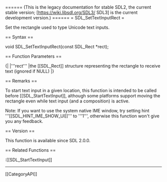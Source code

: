 ====== (This is the legacy documentation for stable SDL2, the current stable version; [https://wiki.libsdl.org/SDL3/ SDL3] is the current development version.) ======
= SDL_SetTextInputRect =

Set the rectangle used to type Unicode text inputs.

== Syntax ==

<syntaxhighlight lang='c'>
void SDL_SetTextInputRect(const SDL_Rect *rect);
</syntaxhighlight>

== Function Parameters ==

{|
|'''rect'''
|the [[SDL_Rect]] structure representing the rectangle to receive text (ignored if NULL)
|}

== Remarks ==

To start text input in a given location, this function is intended to be
called before [[SDL_StartTextInput]], although some platforms support
moving the rectangle even while text input (and a composition) is active.

Note: If you want to use the system native IME window, try setting hint
'''[[SDL_HINT_IME_SHOW_UI]]''' to '''1''', otherwise this function won't
give you any feedback.

== Version ==

This function is available since SDL 2.0.0.

== Related Functions ==

:[[SDL_StartTextInput]]

----
[[CategoryAPI]]


